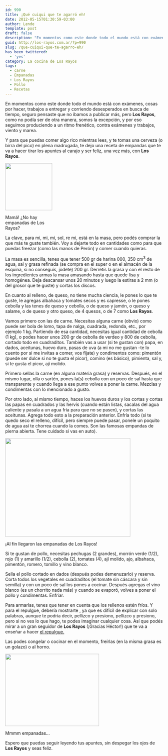 ```yaml
---
id: 990
title: ¡Qué cuiqui que te agarró eh!
date: 2012-05-15T01:30:59-03:00
author: Lende
template: post
draft: false
description: "En momentos como este donde todo el mundo está con exámenes, cosas por hacer, trabajos a entregar y corriendo desesperados en busca de tiempo, seguro pensaste que no íbamos a publicar más, pero Los Rayos, como no podía ser de otra manera, somos la excepción, y por eso seguimos produciendo a un ritmo frenético, contra exámenes y trabajos, viento y marea."
guid: http://los-rayos.com.ar/?p=990
slug: /que-cuiqui-que-te-agarro-eh/
has_been_twittered:
  - 'yes'
category: La cocina de Los Rayos
tags:
  - carne
  - Empanadas
  - Los Rayos
  - Pollo
  - Recetas
---
```

En momentos como este donde todo el mundo está con exámenes, cosas por hacer, trabajos a entregar y corriendo desesperados en busca de tiempo, seguro pensaste que no íbamos a publicar más, pero **Los Rayos**, como no podía ser de otra manera, somos la excepción, y por eso seguimos produciendo a un ritmo frenético, contra exámenes y trabajos, viento y marea.

Y para que puedas comer algo rico mientras lees, y te tomas una cerveza (o birra del pico) en plena madrugada, te dejo una receta de empandas que te va a hacer tirar los apuntes al carajo y ser feliz, una vez más, con **Los Rayos**.

<div id="attachment_991" style="width: 160px" class="wp-caption alignleft">
  <a href="http://los-rayos.com/wp-content/uploads/2012/05/nino-come-sano.jpg"><img aria-describedby="caption-attachment-991" class="size-thumbnail wp-image-991" title="nino-come-sano" src="https://los-rayos.com/wp-content/uploads/2012/05/nino-come-sano-150x150.jpg" alt="" width="150" height="150" /></a>
  
  <p id="caption-attachment-991" class="wp-caption-text">
    Mamá! ¿No hay empanadas de Los Rayos?
  </p>
</div>

La clave, para mi, mi, mi, sol, re mi, está en la masa, pero podés comprar la que más te guste también. Voy a dejarte todo en cantidades como para que puedas freezar (como las manos de Perón) y comer cuando quieras.

La masa es sencilla, tenes que tener 500 gr de harina 000, 350 cm<sup>3</sup> de agua, sal y grasa refinada (se compra en el super o en el almacén de la esquina, si no conseguís, jodete) 200 gr. Derretís la grasa y con el resto de los ingredientes armas la masa amasando hasta que quede lisa y homogénea. Deja descansar unos 20 minutos y luego la estiras a 2 mm (o del grosor que te guste) y cortas los discos.

En cuanto al relleno, de queso, no tiene mucha ciencia, le pones lo que te guste, le agregas albahaca y tomates secos y es capresse, o le pones cebolla y las tenes de queso y cebolla, o de queso y jamón, o queso y salame, o de queso y otro queso, de 4 quesos, o de 7 como **Los Rayos**.

Vamos primero con las de carne. Necesitas alguna carne (obvio) como puede ser bola de lomo, tapa de nalga, cuadrada, redonda, etc., por ejemplo 1 kg. Partiendo de esa cantidad, necesitas igual cantidad de cebolla (1 kg), o podes hacer unos 200 gr de cebolla de verdeo y 800 de cebolla, cortado todo en cuadraditos. También vas a usar (si te gustan con) papa, en dados, aceitunas, huevo duro, pasas de uva (a mi no me gustan –te lo cuento por si me invitas a comer, vos fíjate) y condimentos como: pimentón (puede ser dulce si no te gusta el picor), comino (es básico), pimienta, sal y, si te gusta el picor, ají molido.

Primero sellas la carne (en alguna materia grasa) y reservas. Después, en el mismo lugar, olla o sartén, pones la(s) cebolla con un poco de sal hasta que transparente y cuando llega a ese punto volves a poner la carne. Mezclas y condimentas con lo mencionado a gusto.

Por otro lado, al mismo tiempo, haces los huevos duros y los cortas y cortas las papas en cuadrados y las hervís (cuando están listas, sacalas del agua caliente y pasala a un agua fría para que no se pasen), y cortas las aceitunas. Agrega todo esto a la preparación anterior. Enfría todo (si te quedo seco el relleno, difícil, pero siempre puede pasar, ponele un poquito de agua así te chorrea cuando la comes. Son las famosas empandas de pierna abierta. Tene cuidado si vas en auto).

<div style="width: 410px" class="wp-caption aligncenter">
  <img src="https://danycarlitos1.files.wordpress.com/2010/01/alegria3.jpg" alt="" width="400" height="314" />
  
  <p class="wp-caption-text">
    ¡Al fin llegaron las empanadas de Los Rayos!
  </p>
</div>

Si te gustan de pollo, necesitas pechugas (2 grandes), morrón verde (1/2), rojo (1) y amarillo (1/2), cebolla (2), tomates (4), ají molido, ajo, albahaca, pimentón, romero, tomillo y vino blanco.

Sella el pollo cortado en dados (después podes demenuzarlo) y reserva. Corta todos los vegetales en cuadraditos (el tomate sin cáscara y sin semilla) y con un poco de sal los pones a cocinar. Después agregas el vino blanco (es un chorrito nada más) y cuando se evaporó, volves a poner el pollo y condimentas. Enfriar.

Para armarlas, tenes que tener en cuenta que los rellenos estén fríos. Y para el repulgue, debería mostrarte , ya que es difícil de explicar con solo palabras, aunque te podría decir, pellizco y presiono, pellizco y presiono, pero si no ves lo que hago, te podes imaginar cualquier cosa. Así que podés mirar a un gran seguidor de **Los Rayos** (¡Gracias Héctor!) que te va a enseñar a hacer <a title="El Repulgue" href="http://www.youtube.com/watch?v=UdpDtI6mtfo" target="_blank">el repulgue.</a>

Las podes congelar o cocinar en el momento, freírlas (en la misma grasa es un golazo) o al horno.

<div id="attachment_992" style="width: 310px" class="wp-caption alignright">
  <a href="http://los-rayos.com/wp-content/uploads/2012/05/Sin-título.png"><img aria-describedby="caption-attachment-992" class="size-medium wp-image-992" title="Sin título" src="https://los-rayos.com/wp-content/uploads/2012/05/Sin-título-300x230.png" alt="" width="300" height="230" srcset="https://los-rayos.com/wp-content/uploads/2012/05/Sin-título-300x230.png 300w, https://los-rayos.com/wp-content/uploads/2012/05/Sin-título-390x300.png 390w, https://los-rayos.com/wp-content/uploads/2012/05/Sin-título.png 516w" sizes="(max-width: 300px) 100vw, 300px" /></a>
  
  <p id="caption-attachment-992" class="wp-caption-text">
    Mmmm empanadas...
  </p>
</div>

Espero que puedas seguir leyendo tus apuntes, sin despegar los ojos de **Los Rayos** y seas feliz.